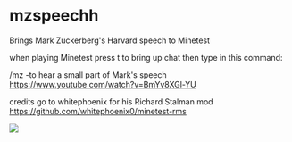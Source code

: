 # mzspeechh
Brings Mark Zuckerberg's Harvard speech to Minetest

when playing Minetest press t to bring up chat then type in this command:

/mz -to hear a small part of Mark's speech https://www.youtube.com/watch?v=BmYv8XGl-YU

credits go to whitephoenix for his Richard Stalman mod https://github.com/whitephoenix0/minetest-rms

<img src="http://i.imgur.com/QuZT80F.png">
